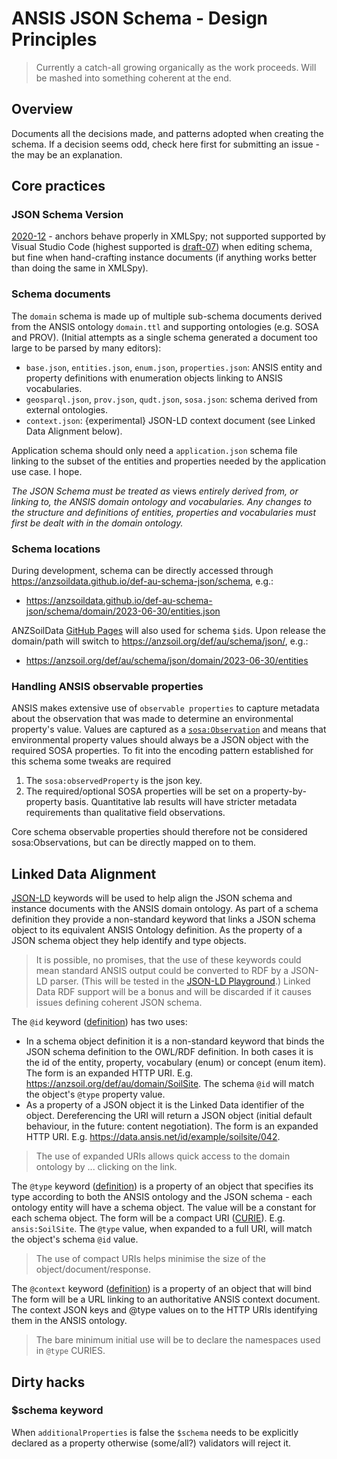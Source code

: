 # ANSIS JSON Schema - Design Principles

> Currently a catch-all growing organically as the work proceeds. Will be mashed into something
> coherent at the end.

## Overview

Documents all the decisions made, and patterns adopted when creating the schema. If a decision seems
odd, check here first for submitting an issue - the may be an explanation.

## Core practices

### JSON Schema Version
[2020-12] - anchors behave properly in XMLSpy; not supported supported by Visual Studio Code
(highest supported is [draft-07]) when editing schema, but fine when hand-crafting instance
documents (if anything works better than doing the same in XMLSpy).

### Schema documents
The `domain` schema is made up of multiple sub-schema documents derived from the ANSIS ontology
`domain.ttl` and supporting ontologies (e.g. SOSA and PROV). (Initial attempts as a single schema
generated a document too large to be parsed by many editors):
- `base.json`, `entities.json`, `enum.json`, `properties.json`: ANSIS entity and property
definitions with enumeration objects linking to ANSIS vocabularies.
- `geosparql.json`, `prov.json`, `qudt.json`, `sosa.json`: schema derived from external ontologies.
- `context.json`: {experimental} JSON-LD context document (see Linked Data Alignment below).

Application schema should only need a `application.json` schema file linking to the subset of the
entities and properties needed by the application use case. I hope.

*The JSON Schema must be treated as* views *entirely derived from, or linking to, the ANSIS domain*
*ontology and vocabularies. Any changes to the structure and definitions of entities, properties*
*and vocabularies must first be dealt with in the domain ontology.*

###  Schema locations
During development, schema can be directly accessed through https://anzsoildata.github.io/def-au-schema-json/schema,
e.g.:
- https://anzsoildata.github.io/def-au-schema-json/schema/domain/2023-06-30/entities.json

ANZSoilData [GitHub Pages](https://pages.github.com/) will also used for schema `$id`s. Upon release
the domain/path will switch to https://anzsoil.org/def/au/schema/json/, e.g.:
- https://anzsoil.org/def/au/schema/json/domain/2023-06-30/entities

### Handling ANSIS observable properties
ANSIS makes extensive use of `observable properties` to capture metadata about the observation that
was made to determine an environmental property's value. Values are captured as a
[`sosa:Observation`](https://www.w3.org/TR/vocab-ssn/#SOSAObservation) and means that environmental
property values should always be a JSON object with the required SOSA properties. To fit into the
encoding pattern established for this schema some tweaks are required
1. The `sosa:observedProperty` is the json key.
1. The required/optional SOSA properties will be set on a property-by-property basis. Quantitative
lab results will have stricter metadata requirements than qualitative field observations.

Core schema observable properties should therefore not be considered sosa:Observations, but can be
directly mapped on to them.

## Linked Data Alignment
[JSON-LD] keywords will be used to help align the JSON schema and instance documents with the ANSIS
domain ontology. As part of a schema definition they provide a non-standard keyword that links a
JSON schema object to its equivalent ANSIS Ontology definition. As the property of a JSON schema
object they help identify and type objects.

> It is possible, no promises, that the use of these keywords could mean standard ANSIS output could
be converted to RDF by a JSON-LD parser. (This will be tested in the [JSON-LD Playground](https://json-ld.org/playground/).)
Linked Data RDF support will be a bonus and will be discarded if it causes issues defining coherent
JSON schema.

The `@id` keyword ([definition](https://www.w3.org/TR/json-ld/#node-identifiers)) has two uses:
- In a schema object definition it is a non-standard keyword that binds the JSON schema definition
to the OWL/RDF definition. In both cases it is the id of the entity, property, vocabulary (enum) or
concept (enum item). The form is an expanded HTTP URI. E.g. https://anzsoil.org/def/au/domain/SoilSite.
The schema `@id` will match the object's `@type` property value.
- As a property of a JSON object it is the Linked Data identifier of the object. Dereferencing the
URI will return a JSON object (initial default behaviour, in the future: content negotiation). The
form is an expanded HTTP URI. E.g. https://data.ansis.net/id/example/soilsite/042.

> The use of expanded URIs allows quick access to the domain ontology by ... clicking on the link.

The `@type` keyword ([definition](https://www.w3.org/TR/json-ld/#specifying-the-type)) is a property
of an object that specifies its type according to both the ANSIS ontology and the JSON schema - each
ontology entity will have a schema object. The value will be a constant for each schema object. The
form will be a compact URI ([CURIE](https://www.w3.org/TR/2010/NOTE-curie-20101216/)). E.g.
`ansis:SoilSite`. The `@type` value, when expanded to a full URI, will match the object's schema
`@id` value.

> The use of compact URIs helps minimise the size of the object/document/response.

The `@context` keyword ([definition](https://www.w3.org/TR/json-ld/#the-context)) is a property of
an object that will bind The form will be a URL linking to an authoritative ANSIS context document.
The context JSON keys and @type values on to the HTTP URIs identifying them in the ANSIS ontology.

> The bare minimum initial use will be to declare the namespaces used in `@type` CURIES.

## Dirty hacks

### $schema keyword
When `additionalProperties` is false the `$schema` needs to be explicitly declared as a property
otherwise (some/all?) validators will reject it.

[draft-07]: https://json-schema.org/draft-07/schema#
[2020-12]:  https://json-schema.org/draft/2020-12/schema
[JSON-LD]:  https://json-ld.org/